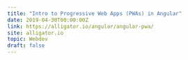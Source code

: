 ```yaml
---
title: "Intro to Progressive Web Apps (PWAs) in Angular"
date: 2019-04-30T00:00:00Z
link: https://alligator.io/angular/angular-pwa/
site: alligator.io
topic: Webdev
draft: false
---
```

